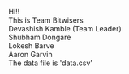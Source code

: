 Hi!!
<br>
This is Team Bitwisers
<br>
Devashish Kamble (Team Leader)
<br>
Shubham Dongare
<br>
Lokesh Barve
<br>
Aaron Garvin
<br>
The data file is 'data.csv'
